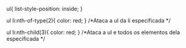 
ul{
    list-style-position: inside;
}

ul li:nth-of-type(2){
    color: red;
}
 /*Ataca a ul da li especificada */

 ul li:nth-child(3){
     color: red;
 }
 /*Ataca a ul e todos os elementos dela especificada */

   